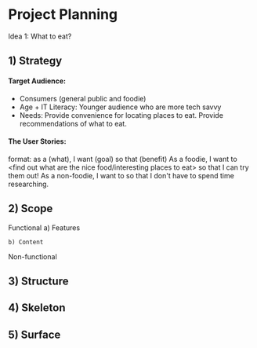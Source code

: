 # Project Planning

Idea 1: What to eat?

## 1) Strategy

#### Target Audience:
- Consumers (general public and foodie)
- Age + IT Literacy: Younger audience who are more tech savvy
- Needs: Provide convenience for locating places to eat. Provide recommendations of what to eat.

#### The User Stories:
format: as a (what), I want (goal) so that (benefit)
As a foodie, I want to <find out what are the nice food/interesting places to eat> so that I can try them out!
As a non-foodie, I want to <find out the nearest place to eat around me> so that I don't have to spend time researching.


## 2) Scope

Functional
    a) Features


    b) Content


Non-functional



## 3) Structure




## 4) Skeleton




## 5) Surface
